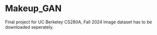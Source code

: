 # Makeup_GAN
Final project for UC Berkeley CS280A, Fall 2024
Image dataset has to be downloaded seperately.
